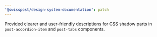 ```yaml
---
'@swisspost/design-system-documentation': patch
---
```


Provided clearer and user-friendly descriptions for CSS shadow parts in `post-accordion-item` and `post-tabs` components.  
